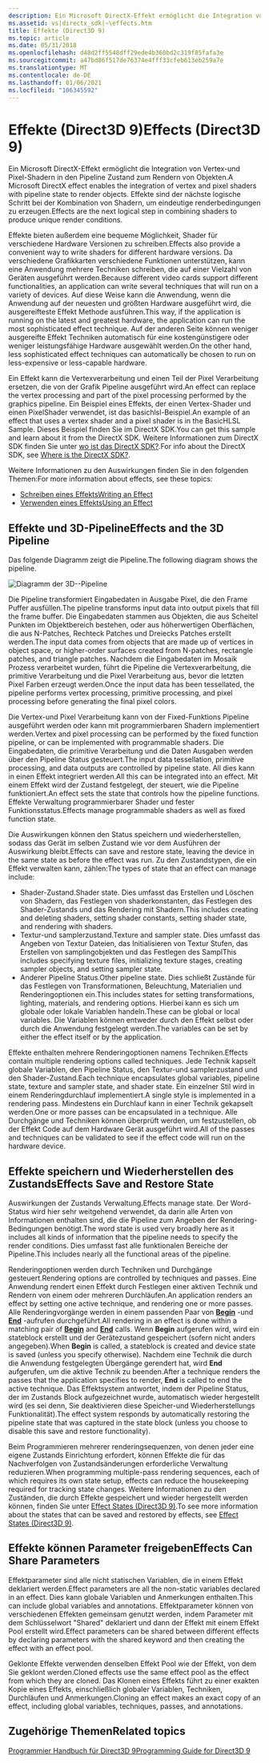 ```yaml
---
description: Ein Microsoft DirectX-Effekt ermöglicht die Integration von Vertex-und Pixel-Shadern in den Pipeline Zustand zum Rendern von Objekten. Effekte sind der nächste logische Schritt bei der Kombination von Shadern, um eindeutige renderbedingungen zu erzeugen.
ms.assetid: vs|directx_sdk|~\effects.htm
title: Effekte (Direct3D 9)
ms.topic: article
ms.date: 05/31/2018
ms.openlocfilehash: d48d2ff5548dff29ede4b360bd2c319f85fafa3e
ms.sourcegitcommit: a47bd86f517de76374e4fff33cfeb613eb259a7e
ms.translationtype: MT
ms.contentlocale: de-DE
ms.lasthandoff: 01/06/2021
ms.locfileid: "106345592"
---
```

# <a name="effects-direct3d-9"></a><span data-ttu-id="65d55-104">Effekte (Direct3D 9)</span><span class="sxs-lookup"><span data-stu-id="65d55-104">Effects (Direct3D 9)</span></span>

<span data-ttu-id="65d55-105">Ein Microsoft DirectX-Effekt ermöglicht die Integration von Vertex-und Pixel-Shadern in den Pipeline Zustand zum Rendern von Objekten.</span><span class="sxs-lookup"><span data-stu-id="65d55-105">A Microsoft DirectX effect enables the integration of vertex and pixel shaders with pipeline state to render objects.</span></span> <span data-ttu-id="65d55-106">Effekte sind der nächste logische Schritt bei der Kombination von Shadern, um eindeutige renderbedingungen zu erzeugen.</span><span class="sxs-lookup"><span data-stu-id="65d55-106">Effects are the next logical step in combining shaders to produce unique render conditions.</span></span>

<span data-ttu-id="65d55-107">Effekte bieten außerdem eine bequeme Möglichkeit, Shader für verschiedene Hardware Versionen zu schreiben.</span><span class="sxs-lookup"><span data-stu-id="65d55-107">Effects also provide a convenient way to write shaders for different hardware versions.</span></span> <span data-ttu-id="65d55-108">Da verschiedene Grafikkarten verschiedene Funktionen unterstützen, kann eine Anwendung mehrere Techniken schreiben, die auf einer Vielzahl von Geräten ausgeführt werden.</span><span class="sxs-lookup"><span data-stu-id="65d55-108">Because different video cards support different functionalities, an application can write several techniques that will run on a variety of devices.</span></span> <span data-ttu-id="65d55-109">Auf diese Weise kann die Anwendung, wenn die Anwendung auf der neuesten und größten Hardware ausgeführt wird, die ausgereifteste Effekt Methode ausführen.</span><span class="sxs-lookup"><span data-stu-id="65d55-109">This way, if the application is running on the latest and greatest hardware, the application can run the most sophisticated effect technique.</span></span> <span data-ttu-id="65d55-110">Auf der anderen Seite können weniger ausgereifte Effekt Techniken automatisch für eine kostengünstigere oder weniger leistungsfähige Hardware ausgewählt werden.</span><span class="sxs-lookup"><span data-stu-id="65d55-110">On the other hand, less sophisticated effect techniques can automatically be chosen to run on less-expensive or less-capable hardware.</span></span>

<span data-ttu-id="65d55-111">Ein Effekt kann die Vertexverarbeitung und einen Teil der Pixel Verarbeitung ersetzen, die von der Grafik Pipeline ausgeführt wird.</span><span class="sxs-lookup"><span data-stu-id="65d55-111">An effect can replace the vertex processing and part of the pixel processing performed by the graphics pipeline.</span></span> <span data-ttu-id="65d55-112">Ein Beispiel eines Effekts, der einen Vertex-Shader und einen PixelShader verwendet, ist das basichlsl-Beispiel.</span><span class="sxs-lookup"><span data-stu-id="65d55-112">An example of an effect that uses a vertex shader and a pixel shader is in the BasicHLSL Sample.</span></span> <span data-ttu-id="65d55-113">Dieses Beispiel finden Sie im DirectX SDK.</span><span class="sxs-lookup"><span data-stu-id="65d55-113">You can get this sample and learn about it from the DirectX SDK.</span></span> <span data-ttu-id="65d55-114">Weitere Informationen zum DirectX SDK finden Sie unter [wo ist das DirectX SDK?](../directx-sdk--august-2009-.md).</span><span class="sxs-lookup"><span data-stu-id="65d55-114">For info about the DirectX SDK, see [Where is the DirectX SDK?](../directx-sdk--august-2009-.md).</span></span>

<span data-ttu-id="65d55-115">Weitere Informationen zu den Auswirkungen finden Sie in den folgenden Themen:</span><span class="sxs-lookup"><span data-stu-id="65d55-115">For more information about effects, see these topics:</span></span>

-   [<span data-ttu-id="65d55-116">Schreiben eines Effekts</span><span class="sxs-lookup"><span data-stu-id="65d55-116">Writing an Effect</span></span>](writing-an-effect.md)
-   [<span data-ttu-id="65d55-117">Verwenden eines Effekts</span><span class="sxs-lookup"><span data-stu-id="65d55-117">Using an Effect</span></span>](using-an-effect.md)

## <a name="effects-and-the-3d-pipeline"></a><span data-ttu-id="65d55-118">Effekte und 3D-Pipeline</span><span class="sxs-lookup"><span data-stu-id="65d55-118">Effects and the 3D Pipeline</span></span>

<span data-ttu-id="65d55-119">Das folgende Diagramm zeigt die Pipeline.</span><span class="sxs-lookup"><span data-stu-id="65d55-119">The following diagram shows the pipeline.</span></span>

![Diagramm der 3D--Pipeline](images/effects-block-diagram.png)

<span data-ttu-id="65d55-121">Die Pipeline transformiert Eingabedaten in Ausgabe Pixel, die den Frame Puffer ausfüllen.</span><span class="sxs-lookup"><span data-stu-id="65d55-121">The pipeline transforms input data into output pixels that fill the frame buffer.</span></span> <span data-ttu-id="65d55-122">Die Eingabedaten stammen aus Objekten, die aus Scheitel Punkten im Objektbereich bestehen, oder aus höherwertigen Oberflächen, die aus N-Patches, Rechteck Patches und Dreiecks Patches erstellt werden.</span><span class="sxs-lookup"><span data-stu-id="65d55-122">The input data comes from objects that are made up of vertices in object space, or higher-order surfaces created from N-patches, rectangle patches, and triangle patches.</span></span> <span data-ttu-id="65d55-123">Nachdem die Eingabedaten im Mosaik Prozess verarbeitet wurden, führt die Pipeline die Vertexverarbeitung, die primitive Verarbeitung und die Pixel Verarbeitung aus, bevor die letzten Pixel Farben erzeugt werden.</span><span class="sxs-lookup"><span data-stu-id="65d55-123">Once the input data has been tessellated, the pipeline performs vertex processing, primitive processing, and pixel processing before generating the final pixel colors.</span></span>

<span data-ttu-id="65d55-124">Die Vertex-und Pixel Verarbeitung kann von der Fixed-Funktions Pipeline ausgeführt werden oder kann mit programmierbaren Shadern implementiert werden.</span><span class="sxs-lookup"><span data-stu-id="65d55-124">Vertex and pixel processing can be performed by the fixed function pipeline, or can be implemented with programmable shaders.</span></span> <span data-ttu-id="65d55-125">Die Eingabedaten, die primitive Verarbeitung und die Daten Ausgaben werden über den Pipeline Status gesteuert.</span><span class="sxs-lookup"><span data-stu-id="65d55-125">The input data tessellation, primitive processing, and data outputs are controlled by pipeline state.</span></span> <span data-ttu-id="65d55-126">All dies kann in einen Effekt integriert werden.</span><span class="sxs-lookup"><span data-stu-id="65d55-126">All this can be integrated into an effect.</span></span> <span data-ttu-id="65d55-127">Mit einem Effekt wird der Zustand festgelegt, der steuert, wie die Pipeline funktioniert.</span><span class="sxs-lookup"><span data-stu-id="65d55-127">An effect sets the state that controls how the pipeline functions.</span></span> <span data-ttu-id="65d55-128">Effekte Verwaltung programmierbarer Shader und fester Funktionsstatus.</span><span class="sxs-lookup"><span data-stu-id="65d55-128">Effects manage programmable shaders as well as fixed function state.</span></span>

<span data-ttu-id="65d55-129">Die Auswirkungen können den Status speichern und wiederherstellen, sodass das Gerät im selben Zustand wie vor dem Ausführen der Auswirkung bleibt.</span><span class="sxs-lookup"><span data-stu-id="65d55-129">Effects can save and restore state, leaving the device in the same state as before the effect was run.</span></span> <span data-ttu-id="65d55-130">Zu den Zustandstypen, die ein Effekt verwalten kann, zählen:</span><span class="sxs-lookup"><span data-stu-id="65d55-130">The types of state that an effect can manage include:</span></span>

-   <span data-ttu-id="65d55-131">Shader-Zustand.</span><span class="sxs-lookup"><span data-stu-id="65d55-131">Shader state.</span></span> <span data-ttu-id="65d55-132">Dies umfasst das Erstellen und Löschen von Shadern, das Festlegen von shaderkonstanten, das Festlegen des Shader-Zustands und das Rendering mit Shadern.</span><span class="sxs-lookup"><span data-stu-id="65d55-132">This includes creating and deleting shaders, setting shader constants, setting shader state, and rendering with shaders.</span></span>
-   <span data-ttu-id="65d55-133">Textur-und samplerzustand.</span><span class="sxs-lookup"><span data-stu-id="65d55-133">Texture and sampler state.</span></span> <span data-ttu-id="65d55-134">Dies umfasst das Angeben von Textur Dateien, das Initialisieren von Textur Stufen, das Erstellen von samplingobjekten und das Festlegen des Sampl</span><span class="sxs-lookup"><span data-stu-id="65d55-134">This includes specifying texture files, initializing texture stages, creating sampler objects, and setting sampler state.</span></span>
-   <span data-ttu-id="65d55-135">Anderer Pipeline Status.</span><span class="sxs-lookup"><span data-stu-id="65d55-135">Other pipeline state.</span></span> <span data-ttu-id="65d55-136">Dies schließt Zustände für das Festlegen von Transformationen, Beleuchtung, Materialien und Renderingoptionen ein.</span><span class="sxs-lookup"><span data-stu-id="65d55-136">This includes states for setting transformations, lighting, materials, and rendering options.</span></span> <span data-ttu-id="65d55-137">Hierbei kann es sich um globale oder lokale Variablen handeln.</span><span class="sxs-lookup"><span data-stu-id="65d55-137">These can be global or local variables.</span></span> <span data-ttu-id="65d55-138">Die Variablen können entweder durch den Effekt selbst oder durch die Anwendung festgelegt werden.</span><span class="sxs-lookup"><span data-stu-id="65d55-138">The variables can be set by either the effect itself or by the application.</span></span>

<span data-ttu-id="65d55-139">Effekte enthalten mehrere Renderingoptionen namens Techniken.</span><span class="sxs-lookup"><span data-stu-id="65d55-139">Effects contain multiple rendering options called techniques.</span></span> <span data-ttu-id="65d55-140">Jede Technik kapselt globale Variablen, den Pipeline Status, den Textur-und samplerzustand und den Shader-Zustand.</span><span class="sxs-lookup"><span data-stu-id="65d55-140">Each technique encapsulates global variables, pipeline state, texture and sampler state, and shader state.</span></span> <span data-ttu-id="65d55-141">Ein einzelner Stil wird in einem Renderingdurchlauf implementiert.</span><span class="sxs-lookup"><span data-stu-id="65d55-141">A single style is implemented in a rendering pass.</span></span> <span data-ttu-id="65d55-142">Mindestens ein Durchlauf kann in einer Technik gekapselt werden.</span><span class="sxs-lookup"><span data-stu-id="65d55-142">One or more passes can be encapsulated in a technique.</span></span> <span data-ttu-id="65d55-143">Alle Durchgänge und Techniken können überprüft werden, um festzustellen, ob der Effekt Code auf dem Hardware Gerät ausgeführt wird.</span><span class="sxs-lookup"><span data-stu-id="65d55-143">All of the passes and techniques can be validated to see if the effect code will run on the hardware device.</span></span>

## <a name="effects-save-and-restore-state"></a><span data-ttu-id="65d55-144">Effekte speichern und Wiederherstellen des Zustands</span><span class="sxs-lookup"><span data-stu-id="65d55-144">Effects Save and Restore State</span></span>

<span data-ttu-id="65d55-145">Auswirkungen der Zustands Verwaltung.</span><span class="sxs-lookup"><span data-stu-id="65d55-145">Effects manage state.</span></span> <span data-ttu-id="65d55-146">Der Word-Status wird hier sehr weitgehend verwendet, da darin alle Arten von Informationen enthalten sind, die die Pipeline zum Angeben der Rendering-Bedingungen benötigt.</span><span class="sxs-lookup"><span data-stu-id="65d55-146">The word state is used very broadly here as it includes all kinds of information that the pipeline needs to specify the render conditions.</span></span> <span data-ttu-id="65d55-147">Dies umfasst fast alle funktionalen Bereiche der Pipeline.</span><span class="sxs-lookup"><span data-stu-id="65d55-147">This includes nearly all the functional areas of the pipeline.</span></span>

<span data-ttu-id="65d55-148">Renderingoptionen werden durch Techniken und Durchgänge gesteuert.</span><span class="sxs-lookup"><span data-stu-id="65d55-148">Rendering options are controlled by techniques and passes.</span></span> <span data-ttu-id="65d55-149">Eine Anwendung rendert einen Effekt durch Festlegen einer aktiven Technik und Rendern von einem oder mehreren Durchläufen.</span><span class="sxs-lookup"><span data-stu-id="65d55-149">An application renders an effect by setting one active technique, and rendering one or more passes.</span></span> <span data-ttu-id="65d55-150">Alle Renderingvorgänge werden in einem passenden Paar von [**Begin**](id3dxeffect--begin.md) -und [**End**](id3dxeffect--end.md) -aufrufen durchgeführt.</span><span class="sxs-lookup"><span data-stu-id="65d55-150">All rendering in an effect is done within a matching pair of [**Begin**](id3dxeffect--begin.md) and [**End**](id3dxeffect--end.md) calls.</span></span> <span data-ttu-id="65d55-151">Wenn **Begin** aufgerufen wird, wird ein stateblock erstellt und der Gerätezustand gespeichert (sofern nicht anders angegeben).</span><span class="sxs-lookup"><span data-stu-id="65d55-151">When **Begin** is called, a stateblock is created and device state is saved (unless you specify otherwise).</span></span> <span data-ttu-id="65d55-152">Nachdem eine Technik die durch die Anwendung festgelegten Übergänge gerendert hat, wird **End** aufgerufen, um die aktive Technik zu beenden.</span><span class="sxs-lookup"><span data-stu-id="65d55-152">After a technique renders the passes that the application specifies to render, **End** is called to end the active technique.</span></span> <span data-ttu-id="65d55-153">Das Effektsystem antwortet, indem der Pipeline Status, der im Zustands Block aufgezeichnet wurde, automatisch wieder hergestellt wird (es sei denn, Sie deaktivieren diese Speicher-und Wiederherstellungs Funktionalität).</span><span class="sxs-lookup"><span data-stu-id="65d55-153">The effect system responds by automatically restoring the pipeline state that was captured in the state block (unless you choose to disable this save and restore functionality).</span></span>

<span data-ttu-id="65d55-154">Beim Programmieren mehrerer renderingsequenzen, von denen jeder eine eigene Zustands Einrichtung erfordert, können Effekte die für das Nachverfolgen von Zustandsänderungen erforderliche Verwaltung reduzieren.</span><span class="sxs-lookup"><span data-stu-id="65d55-154">When programming multiple-pass rendering sequences, each of which requires its own state setup, effects can reduce the housekeeping required for tracking state changes.</span></span> <span data-ttu-id="65d55-155">Weitere Informationen zu den Zuständen, die durch Effekte gespeichert und wieder hergestellt werden können, finden Sie unter [Effect States (Direct3D 9)](effect-states.md).</span><span class="sxs-lookup"><span data-stu-id="65d55-155">To see more information about the states that can be saved and restored by effects, see [Effect States (Direct3D 9)](effect-states.md).</span></span>

## <a name="effects-can-share-parameters"></a><span data-ttu-id="65d55-156">Effekte können Parameter freigeben</span><span class="sxs-lookup"><span data-stu-id="65d55-156">Effects Can Share Parameters</span></span>

<span data-ttu-id="65d55-157">Effektparameter sind alle nicht statischen Variablen, die in einem Effekt deklariert werden.</span><span class="sxs-lookup"><span data-stu-id="65d55-157">Effect parameters are all the non-static variables declared in an effect.</span></span> <span data-ttu-id="65d55-158">Dies kann globale Variablen und Anmerkungen enthalten.</span><span class="sxs-lookup"><span data-stu-id="65d55-158">This can include global variables and annotations.</span></span> <span data-ttu-id="65d55-159">Effektparameter können von verschiedenen Effekten gemeinsam genutzt werden, indem Parameter mit dem Schlüsselwort "Shared" deklariert und dann der Effekt mit einem Effekt Pool erstellt wird.</span><span class="sxs-lookup"><span data-stu-id="65d55-159">Effect parameters can be shared between different effects by declaring parameters with the shared keyword and then creating the effect with an effect pool.</span></span>

<span data-ttu-id="65d55-160">Geklonte Effekte verwenden denselben Effekt Pool wie der Effekt, von dem Sie geklont werden.</span><span class="sxs-lookup"><span data-stu-id="65d55-160">Cloned effects use the same effect pool as the effect from which they are cloned.</span></span> <span data-ttu-id="65d55-161">Das Klonen eines Effekts führt zu einer exakten Kopie eines Effekts, einschließlich globaler Variablen, Techniken, Durchläufen und Anmerkungen.</span><span class="sxs-lookup"><span data-stu-id="65d55-161">Cloning an effect makes an exact copy of an effect, including global variables, techniques, passes, and annotations.</span></span>

## <a name="related-topics"></a><span data-ttu-id="65d55-162">Zugehörige Themen</span><span class="sxs-lookup"><span data-stu-id="65d55-162">Related topics</span></span>

<dl> <dt>

[<span data-ttu-id="65d55-163">Programmier Handbuch für Direct3D 9</span><span class="sxs-lookup"><span data-stu-id="65d55-163">Programming Guide for Direct3D 9</span></span>](dx9-graphics-programming-guide.md)
</dt> </dl>

 

 
